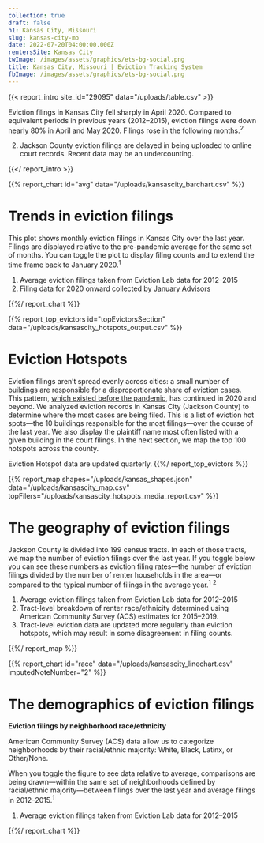 ```yaml
---
collection: true
draft: false
h1: Kansas City, Missouri
slug: kansas-city-mo
date: 2022-07-20T04:00:00.000Z
rentersSite: Kansas City
twImage: /images/assets/graphics/ets-bg-social.png
title: Kansas City, Missouri | Eviction Tracking System
fbImage: /images/assets/graphics/ets-bg-social.png
---
```


{{< report_intro site_id="29095" data="/uploads/table.csv" >}}

Eviction filings in Kansas City fell sharply in April 2020. Compared to equivalent periods in previous years (2012–2015), eviction filings were down nearly 80% in April and May 2020. Filings rose in the following months.<sup>2</sup>



2. Jackson County eviction filings are delayed in being uploaded to online court records. Recent data may be an undercounting.

{{</ report_intro >}}



{{% report_chart id="avg" data="/uploads/kansascity_barchart.csv" %}}

# Trends in eviction filings

This plot shows monthly eviction filings in Kansas City over the last year. Filings are displayed relative to the pre-pandemic average for the same set of months. You can toggle the plot to display filing counts and to extend the time frame back to January 2020.<sup>1</sup>

1. Average eviction filings taken from Eviction Lab data for 2012–2015
2. Filing data for 2020 onward collected by [January Advisors](https://www.januaryadvisors.com/)

{{%/ report_chart %}}



{{% report_top_evictors id="topEvictorsSection" data="/uploads/kansascity_hotspots_output.csv" %}}
# Eviction Hotspots

Eviction filings aren’t spread evenly across cities: a small number of buildings are responsible for a disproportionate share of eviction cases. This pattern, [which existed before the pandemic](https://evictionlab.org/top-evicting-landlords-drive-us-eviction-crisis/), has continued in 2020 and beyond. We analyzed eviction records in Kansas City (Jackson County) to determine where the most cases are being filed. This is a list of eviction hot spots—the 10 buildings responsible for the most filings—over the course of the last year. We also display the plaintiff name most often listed with a given building in the court filings. In the next section, we map the top 100 hotspots across the county.

Eviction Hotspot data are updated quarterly.
{{%/ report_top_evictors %}}



{{% report_map shapes="/uploads/kansas_shapes.json" data="/uploads/kansascity_map.csv" topFilers="/uploads/kansascity_hotspots_media_report.csv" %}}

# The geography of eviction filings

Jackson County is divided into 199 census tracts. In each of those tracts, we map the number of eviction filings over the last year. If you toggle below you can see these numbers as eviction filing rates—the number of eviction filings divided by the number of renter households in the area—or compared to the typical number of filings in the average year.<sup>1</sup> <sup>2</sup>

1. Average eviction filings taken from Eviction Lab data for 2012–2015
2. Tract-level breakdown of renter race/ethnicity determined using American Community Survey (ACS) estimates for 2015–2019.
3. Tract-level eviction data are updated more regularly than eviction hotspots, which may result in some disagreement in filing counts.

{{%/ report_map %}}



{{% report_chart id="race" data="/uploads/kansascity_linechart.csv" imputedNoteNumber="2" %}}





# The demographics of eviction filings

**Eviction filings by neighborhood race/ethnicity**

American Community Survey (ACS) data allow us to categorize neighborhoods by their racial/ethnic majority: White, Black, Latinx, or Other/None. 

When you toggle the figure to see data relative to average, comparisons are being drawn—within the same set of neighborhoods defined by racial/ethnic majority—between filings over the last year and average filings in 2012–2015.<sup>1</sup>

1. Average eviction filings taken from Eviction Lab data for 2012–2015


{{%/ report_chart %}}